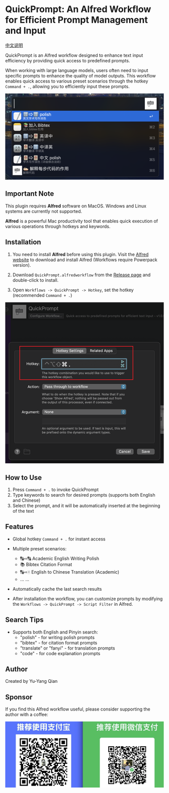 # QuickPrompt: An Alfred Workflow for Efficient Prompt Management and Input

[中文说明](readme.md)

QuickPrompt is an Alfred workflow designed to enhance text input efficiency by providing quick access to predefined prompts.

When working with large language models, users often need to input specific prompts to enhance the quality of model outputs. This workflow enables quick access to various preset scenarios through the hotkey `Command + .`, allowing you to efficiently input these prompts.

![Example](figs/example.png)

## Important Note

This plugin requires **Alfred** software on MacOS. Windows and Linux systems are currently not supported.

**Alfred** is a powerful Mac productivity tool that enables quick execution of various operations through hotkeys and keywords.

## Installation

1. You need to install **Alfred** before using this plugin. Visit the [Alfred website](https://www.alfredapp.com/) to download and install Alfred (Workflows require Powerpack version).

2. Download `QuickPrompt.alfredworkflow` from the [Release page](https://github.com/ZinYY/QuickPrompt_AlfredWorkflow/releases) and double-click to install.

3. Open `Workflows -> QuickPrompt -> Hotkey`, set the hotkey (recommended `Command + .`)

![Set Hotkey](figs/set_hotkey.png)

## How to Use

1. Press `Command + .` to invoke QuickPrompt
2. Type keywords to search for desired prompts (supports both English and Chinese)
3. Select the prompt, and it will be automatically inserted at the beginning of the text

## Features

-   Global hotkey `Command + .` for instant access
-   Multiple preset scenarios:

    -   🔠⇨🔠 Academic English Writing Polish
    -   📚 Bibtex Citation Format
    -   🔠⇨🀄️ English to Chinese Translation (Academic)
    -   ... ...

-   Automatically cache the last search results

-   After installation the workflow, you can customize prompts by modifying the `Workflows -> QuickPrompt -> Script Filter` in Alfred.

## Search Tips

-   Supports both English and Pinyin search:
    -   "polish" - for writing polish prompts
    -   "bibtex" - for citation format prompts
    -   "translate" or "fanyi" - for translation prompts
    -   "code" - for code explanation prompts

## Author

Created by Yu-Yang Qian

## Sponsor

If you find this Alfred workflow useful, please consider supporting the author with a coffee:

![sponsor](figs/pic_receive.jpg)
